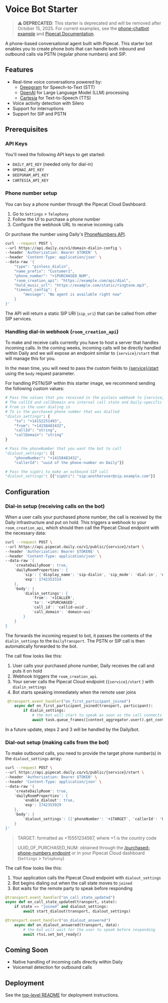 # Voice Bot Starter

> **⚠️ DEPRECATED**: This starter is deprecated and will be removed after October 15, 2025. For current examples, see the [phone-chatbot example](https://github.com/pipecat-ai/pipecat-examples/tree/main/phone-chatbot) and [Pipecat Documentation](https://docs.pipecat.ai).

A phone-based conversational agent built with Pipecat. This starter bot enables you to create phone bots that can handle both inbound and outbound calls via PSTN (regular phone numbers) and SIP.

## Features

- Real-time voice conversations powered by:
  - [Deepgram](https://deepgram.com/) for Speech-to-Text (STT)
  - [OpenAI](https://openai.com/) for Large Language Model (LLM) processing
  - [Cartesia](https://cartesia.ai/) for Text-to-Speech (TTS)
- Voice activity detection with Silero
- Support for interruptions
- Support for SIP and PSTN

## Prerequisites

### API Keys

You'll need the following API keys to get started:

- `DAILY_API_KEY` (needed only for dial-in)
- `OPENAI_API_KEY`
- `DEEPGRAM_API_KEY`
- `CARTESIA_API_KEY`

### Phone number setup

You can buy a phone number through the Pipecat Cloud Dashboard:

1. Go to `Settings` > `Telephony`
2. Follow the UI to purchase a phone number
3. Configure the webhook URL to receive incoming calls

Or purchase the number using Daily's [PhoneNumbers API](https://docs.daily.co/reference/rest-api/phone-numbers).

```bash
curl --request POST \
--url https://api.daily.co/v1/domain-dialin-config \
--header 'Authorization: Bearer $TOKEN' \
--header 'Content-Type: application/json' \
--data-raw '{
	"type": "pinless_dialin",
	"name_prefix": "Customer1",
    "phone_number": "+1PURCHASED_NUM",
	"room_creation_api": "https://example.com/api/dial",
    "hold_music_url": "https://example.com/static/ringtone.mp3",
	"timeout_config": {
		"message": "No agent is available right now"
	}
}'
```

The API will return a static SIP URI (`sip_uri`) that can be called from other SIP services.

### Handling dial-in webhook (`room_creation_api`)

To make and receive calls currently you have to host a server that handles incoming calls. In the coming weeks, incoming calls will be directly handled within Daily and we will expose an endpoint similar to `{service}/start` that will manage this for you.

In the mean time, you will need to pass the custom fields to [{service}/start](https://docs.pipecat.ai/deployment/pipecat-cloud/rest-reference/endpoint/start) using the `body` request parameter.

For handling PSTN/SIP within this starter image, we recommend sending the following custom values:

```python
# Pass the values that you received in the pinless webhook to {service}/start
# The callId and callDomain are internal call state and Daily-specific
# From is the user dialing in
# To is the purchased phone number that was dialled
"dialin_settings": {
    "to": "+14152251493",
    "from": "+14158483432",
    "callId": "string",
    "callDomain": "string"
}

# Pass the phoneNumber that you want the bot to call
"dialout_settings": [{
    "phoneNumber": "+14158483432",
    "callerId": "uuid of the phone-number on Daily"}]

# Pass the sipUri to make an outbound SIP call
"dialout_settings": [{"sipUri": "sip:anotheruser@sip.example.com"}]
```

## Configuration

### Dial-in setup (receiving calls on the bot)

When a user calls your purchased phone number, the call is received by the Daily infrastructure and put on hold. This triggers a webhook to your `room_creation_api`, which should then call the Pipecat Cloud endpoint with the necessary data:

```bash
curl --request POST \
--url https://api.pipecat.daily.co/v1/public/{service}/start \
--header 'Authorization: Bearer $TOKEN$' \
--header 'Content-Type: application/json' \
--data-raw '{
    'createDailyRoom': true,
    'dailyRoomProperties': {
        'sip': {'display_name': 'sip-dialin', 'sip_mode': 'dial-in', 'num_endpoints': 1},
        'exp': 1742353314
    },
    'body': {
        'dialin_settings': {
            'from': '+1CALLER',
            'to': '+1PURCHASED',
            'call_id': 'callid-uuid',
            'call_domain': 'domain-uui'
        }
    }
}
```

The forwards the incoming request to bot, it passes the contents of the `dialin_settings` to the `DailyTransport`. The PSTN or SIP call is then automatically forwarded to the bot.

The call flow looks like this:

1. User calls your purchased phone number, Daily receives the call and puts it on hold
2. Webhook triggers the `room_creation_api`.
3. Your server calls the Pipecat Cloud endpoint (`{service}/start` ) with `dialin_settings`
4. Bot starts speaking immediately when the remote user joins

```python
 @transport.event_handler("on_first_participant_joined")
    async def on_first_participant_joined(transport, participant):
        if dialin_settings:
            # the bot will start to speak as soon as the call connects
            await task.queue_frames([context_aggregator.user().get_context_frame()])
```

In a future update, steps 2 and 3 will be handled by the Daily/bot.

### Dial-out setup (making calls from the bot)

To make outbound calls, you need to provide the target phone number(s) in the `dialout_settings` array:

```bash
curl --request POST \
--url https://api.pipecat.daily.co/v1/public/{service}/start \
--header 'Authorization: Bearer $TOKEN' \
--header 'Content-Type: application/json' \
--data-raw '{
    'createDailyRoom': true,
    'dailyRoomProperties': {
        'enable_dialout': true,
        'exp': 1742353929
    },
    'body': {
        'dialout_settings': [{'phoneNumber': '+1TARGET', 'callerId': 'UUID_OF_PURCHASED_NUM'}]
    }
}'
```

> TARGET: formatted as +15551234567, where +1 is the country code
>
> UUID_OF_PURCHASED_NUM: obtained through the [/purchased-phone-numbers endpoint](https://docs.daily.co/reference/rest-api/phone-numbers/purchased-phone-numbers)
> or in your Pipecat Cloud dashboard (`Settings` > `Telephony`)

The call flow looks like this:

1. Your application calls the Pipecat Cloud endpoint with `dialout_settings`
2. Bot begins dialing out when the call state moves to `joined`
3. Bot waits for the remote party to speak before responding

```python
@transport.event_handler("on_call_state_updated")
async def on_call_state_updated(transport, state):
    if state == "joined" and dialout_settings:
        await start_dialout(transport, dialout_settings)

@transport.event_handler("on_dialout_answered")
    async def on_dialout_answered(transport, data):
        # the bot will wait for the user to speak before responding
        await rtvi.set_bot_ready()
```

## Coming Soon

- Native handling of incoming calls directly within Daily
- Voicemail detection for outbound calls

## Deployment

See the [top-level README](../README.md) for deployment instructions.
